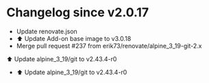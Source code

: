 # Changelog since v2.0.17
- Update renovate.json 
- ⬆️ Update Add-on base image to v3.0.18 
- Merge pull request #237 from erik73/renovate/alpine_3_19-git-2.x

⬆️ Update alpine_3_19/git to v2.43.4-r0 
- ⬆️ Update alpine_3_19/git to v2.43.4-r0 
